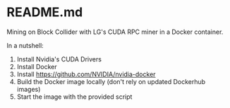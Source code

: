 # README.md

Mining on Block Collider with LG's CUDA RPC miner in a Docker container.

In a nutshell:
1. Install Nvidia's CUDA Drivers
2. Install Docker
3. Install https://github.com/NVIDIA/nvidia-docker
4. Build the Docker image locally (don't rely on updated Dockerhub images)
5. Start the image with the provided script


